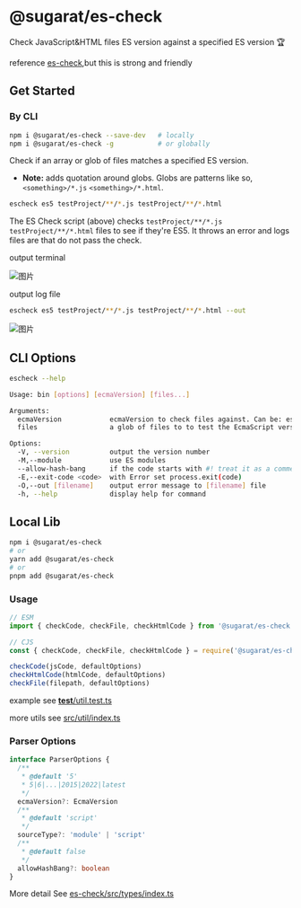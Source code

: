 # @sugarat/es-check

Check JavaScript&HTML files ES version against a specified ES version 🏆

reference [es-check](https://github.com/yowainwright/es-check),but this is strong and friendly
## Get Started
### By CLI
```sh
npm i @sugarat/es-check --save-dev   # locally
npm i @sugarat/es-check -g           # or globally
```
Check if an array or glob of files matches a specified ES version.

* **Note:** adds quotation around globs. Globs are patterns like so, `<something>/*.js` `<something>/*.html`.
```sh
escheck es5 testProject/**/*.js testProject/**/*.html
```
The ES Check script (above) checks `testProject/**/*.js testProject/**/*.html` files to see if they're ES5. It throws an error and logs files are that do not pass the check.

output terminal

![图片](https://img.cdn.sugarat.top/mdImg/MTY2NDM3ODMyNjc0OQ==664378326749)

output log file

```sh
escheck es5 testProject/**/*.js testProject/**/*.html --out
```

![图片](https://img.cdn.sugarat.top/mdImg/MTY2NDM3ODU2NzI1OA==664378567258)

## CLI Options
```sh
escheck --help
```
```sh
Usage: bin [options] [ecmaVersion] [files...]

Arguments:
  ecmaVersion            ecmaVersion to check files against. Can be: es3, es4, es5, es6/es2015, es7/es2016, es8/es2017, es9/es2018, es10/es2019 .etc
  files                  a glob of files to to test the EcmaScript version against(dist/**/*.js dist/**/*.html)

Options:
  -V, --version          output the version number
  -M,--module            use ES modules
  --allow-hash-bang      if the code starts with #! treat it as a comment
  -E,--exit-code <code>  with Error set process.exit(code)
  -O,--out [filename]    output error message to [filename] file
  -h, --help             display help for command
```

## Local Lib
```sh
npm i @sugarat/es-check
# or
yarn add @sugarat/es-check
# or
pnpm add @sugarat/es-check
```
### Usage
```ts
// ESM
import { checkCode, checkFile, checkHtmlCode } from '@sugarat/es-check'

// CJS
const { checkCode, checkFile, checkHtmlCode } = require('@sugarat/es-check')
```

```ts
checkCode(jsCode, defaultOptions)
checkHtmlCode(htmlCode, defaultOptions)
checkFile(filepath, defaultOptions)
```

example see [__test__/util.test.ts](https://github.com/ATQQ/tools/blob/main/packages/cli/es-check/__test__/util.test.ts)

more utils see [src/util/index.ts](https://github.com/ATQQ/tools/blob/main/packages/cli/es-check/src/util/index.ts)

### Parser Options
```ts
interface ParserOptions {
  /**
   * @default '5'
   * 5|6|...|2015|2022|latest
   */
  ecmaVersion?: EcmaVersion
  /**
   * @default 'script'
   */
  sourceType?: 'module' | 'script'
  /**
   * @default false
   */
  allowHashBang?: boolean
}
```

More detail See [es-check/src/types/index.ts](https://github.com/ATQQ/tools/blob/3a97242163039875ffb8fad60b92102cc9a426d7/packages/cli/es-check/src/types/index.ts#L1-L35)

